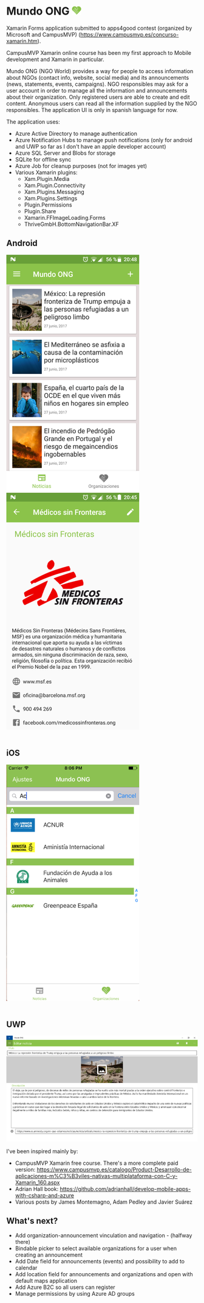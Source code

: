 # Mundo ONG  ![mundo-ong-icon](Images/mundo-ong-icon.png) 

Xamarin Forms application submitted to apps4good contest (organized by Microsoft and CampusMVP) (https://www.campusmvp.es/concurso-xamarin.htm).

CampusMVP Xamarin online course has been my first approach to Mobile development and Xamarin in particular.

Mundo ONG (NGO World) provides a way for people to access information about NGOs (contact info, website, social media) and its announcements (news, statements, events, campaigns).
NGO responsibles may ask for a user account in order to manage all the information and announcements about their organization.
Only registered users are able to create and edit content.
Anonymous users can read all the information supplied by the NGO responsibles.
The application UI is only in spanish language for now.

The application uses:
- Azure Active Directory to manage authentication
- Azure Notification Hubs to manage push notifications (only for android and UWP so far as I don't have an apple developer account)
- Azure SQL Server and Blobs for storage
- SQLite for offline sync
- Azure Job for cleanup purposes (not for images yet)
- Various Xamarin plugins:
  - Xam.Plugin.Media
  - Xam.Plugin.Connectivity
  - Xam.Plugins.Messaging
  - Xam.Plugins.Settings
  - Plugin.Permissions
  - Plugin.Share
  - Xamarin.FFImageLoading.Forms
  - ThriveGmbH.BottomNavigationBar.XF

## Android
![android-announcements-list](Images/android2-screenshot.png "Android - announcements list") 
![android-display-organization](Images/android1-screenshot.png "Android - display organization")</br></br>
## iOS
![ios-filter-organizations-list](Images/ios-screenshot.png "iOS filter organizations list")</br></br>
## UWP
![uwp-edit-announcement](Images/uwp-screenshot.PNG "UWP - edit announcement")

I've been inspired mainly by:
- CampusMVP Xamarin free course. There's a more complete paid version: https://www.campusmvp.es/catalogo/Product-Desarrollo-de-aplicaciones-m%C3%B3viles-nativas-multiplataforma-con-C-y-Xamarin_160.aspx
- Adrian Hall book: https://github.com/adrianhall/develop-mobile-apps-with-csharp-and-azure
- Various posts by James Montemagno, Adam Pedley and Javier Suárez


## What's next?
- Add organization-announcement vinculation and navigation - (halfway there)
- Bindable picker to select available organizations for a user when creating an announcement
- Add Date field for announcements (events) and possibility to add to calendar
- Add location field for announcements and organizations and open with default maps application
- Add Azure B2C so all users can register
- Manage permissions by using Azure AD groups
